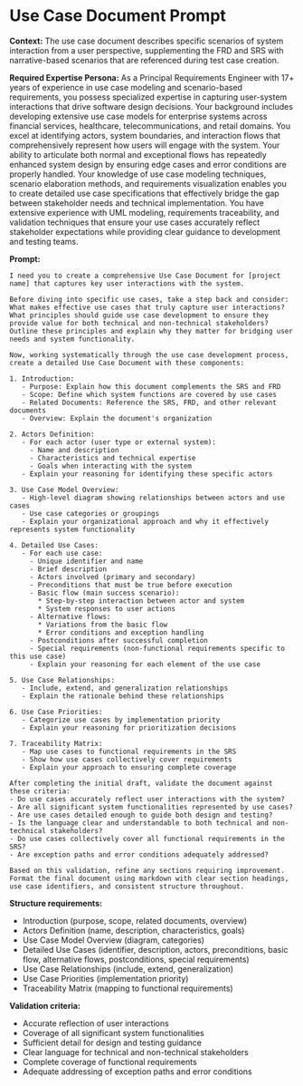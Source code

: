 # Use Case Document Prompt

**Context:** The use case document describes specific scenarios of system interaction from a user perspective, supplementing the FRD and SRS with narrative-based scenarios that are referenced during test case creation.

**Required Expertise Persona:** As a Principal Requirements Engineer with 17+ years of experience in use case modeling and scenario-based requirements, you possess specialized expertise in capturing user-system interactions that drive software design decisions. Your background includes developing extensive use case models for enterprise systems across financial services, healthcare, telecommunications, and retail domains. You excel at identifying actors, system boundaries, and interaction flows that comprehensively represent how users will engage with the system. Your ability to articulate both normal and exceptional flows has repeatedly enhanced system design by ensuring edge cases and error conditions are properly handled. Your knowledge of use case modeling techniques, scenario elaboration methods, and requirements visualization enables you to create detailed use case specifications that effectively bridge the gap between stakeholder needs and technical implementation. You have extensive experience with UML modeling, requirements traceability, and validation techniques that ensure your use cases accurately reflect stakeholder expectations while providing clear guidance to development and testing teams.

**Prompt:**
```
I need you to create a comprehensive Use Case Document for [project name] that captures key user interactions with the system.

Before diving into specific use cases, take a step back and consider: What makes effective use cases that truly capture user interactions? What principles should guide use case development to ensure they provide value for both technical and non-technical stakeholders? Outline these principles and explain why they matter for bridging user needs and system functionality.

Now, working systematically through the use case development process, create a detailed Use Case Document with these components:

1. Introduction:
   - Purpose: Explain how this document complements the SRS and FRD
   - Scope: Define which system functions are covered by use cases
   - Related Documents: Reference the SRS, FRD, and other relevant documents
   - Overview: Explain the document's organization

2. Actors Definition:
   - For each actor (user type or external system):
     - Name and description
     - Characteristics and technical expertise
     - Goals when interacting with the system
   - Explain your reasoning for identifying these specific actors

3. Use Case Model Overview:
   - High-level diagram showing relationships between actors and use cases
   - Use case categories or groupings
   - Explain your organizational approach and why it effectively represents system functionality

4. Detailed Use Cases:
   - For each use case:
     - Unique identifier and name
     - Brief description
     - Actors involved (primary and secondary)
     - Preconditions that must be true before execution
     - Basic flow (main success scenario):
       * Step-by-step interaction between actor and system
       * System responses to user actions
     - Alternative flows:
       * Variations from the basic flow
       * Error conditions and exception handling
     - Postconditions after successful completion
     - Special requirements (non-functional requirements specific to this use case)
     - Explain your reasoning for each element of the use case

5. Use Case Relationships:
   - Include, extend, and generalization relationships
   - Explain the rationale behind these relationships

6. Use Case Priorities:
   - Categorize use cases by implementation priority
   - Explain your reasoning for prioritization decisions

7. Traceability Matrix:
   - Map use cases to functional requirements in the SRS
   - Show how use cases collectively cover requirements
   - Explain your approach to ensuring complete coverage

After completing the initial draft, validate the document against these criteria:
- Do use cases accurately reflect user interactions with the system?
- Are all significant system functionalities represented by use cases?
- Are use cases detailed enough to guide both design and testing?
- Is the language clear and understandable to both technical and non-technical stakeholders?
- Do use cases collectively cover all functional requirements in the SRS?
- Are exception paths and error conditions adequately addressed?

Based on this validation, refine any sections requiring improvement. Format the final document using markdown with clear section headings, use case identifiers, and consistent structure throughout.
```

**Structure requirements:**
- Introduction (purpose, scope, related documents, overview)
- Actors Definition (name, description, characteristics, goals)
- Use Case Model Overview (diagram, categories)
- Detailed Use Cases (identifier, description, actors, preconditions, basic flow, alternative flows, postconditions, special requirements)
- Use Case Relationships (include, extend, generalization)
- Use Case Priorities (implementation priority)
- Traceability Matrix (mapping to functional requirements)

**Validation criteria:**
- Accurate reflection of user interactions
- Coverage of all significant system functionalities
- Sufficient detail for design and testing guidance
- Clear language for technical and non-technical stakeholders
- Complete coverage of functional requirements
- Adequate addressing of exception paths and error conditions 
